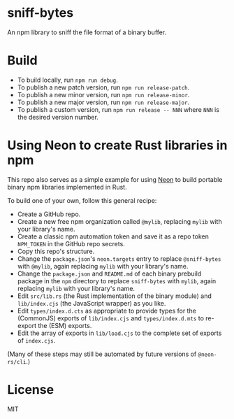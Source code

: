 # sniff-bytes

An npm library to sniff the file format of a binary buffer.

# Build

- To build locally, run `npm run debug`.
- To publish a new patch version, run `npm run release-patch`.
- To publish a new minor version, run `npm run release-minor`.
- To publish a new major version, run `npm run release-major`.
- To publish a custom version, run `npm run release -- NNN` where `NNN` is the desired version number.

# Using Neon to create Rust libraries in npm

This repo also serves as a simple example for using [Neon](https://neon-bindings.com) to build portable binary npm libraries implemented in Rust.

To build one of your own, follow this general recipe:

- Create a GitHub repo.
- Create a new free npm organization called `@mylib`, replacing `mylib` with your library's name.
- Create a classic npm automation token and save it as a repo token `NPM_TOKEN` in the GitHub repo secrets.
- Copy this repo's structure.
- Change the `package.json`'s `neon.targets` entry to replace `@sniff-bytes` with `@mylib`, again replacing `mylib` with your library's name.
- Change the `package.json` and `README.md` of each binary prebuild package in the `npm` directory to replace `sniff-bytes` with `mylib`, again replacing `mylib` with your library's name.
- Edit `src/lib.rs` (the Rust implementation of the binary module) and `lib/index.cjs` (the JavaScript wrapper) as you like.
- Edit `types/index.d.cts` as appropriate to provide types for the (CommonJS) exports of `lib/index.cjs` and `types/index.d.mts` to re-export the (ESM) exports.
- Edit the array of exports in `lib/load.cjs` to the complete set of exports of `index.cjs`.

(Many of these steps may still be automated by future versions of `@neon-rs/cli`.)

# License

MIT
